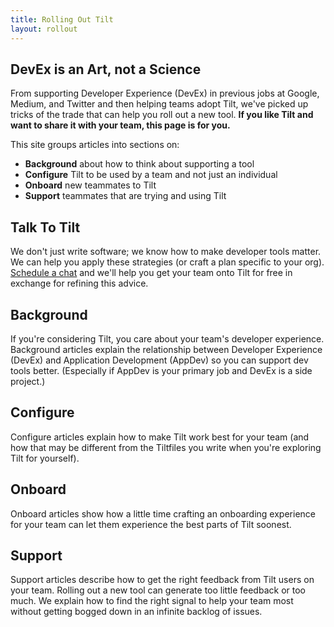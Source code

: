 ```yaml
---
title: Rolling Out Tilt
layout: rollout
---
```


## DevEx is an Art, not a Science


From supporting Developer Experience (DevEx) in previous jobs at Google, Medium, and Twitter and then helping teams adopt Tilt,
we've picked up tricks of the trade that can help you roll out a new tool.
**If you like Tilt and want to share it with your team, this page is for you.**

This site groups articles into sections on:
* **Background** about how to think about supporting a tool
* **Configure** Tilt to be used by a team and not just an individual
* **Onboard** new teammates to Tilt
* **Support** teammates that are trying and using Tilt

## Talk To Tilt
We don't just write software; we know how to make developer tools matter. We can help you apply these strategies (or craft a plan specific to your org). [Schedule a chat](https://calendly.com/dbentley/tilt-enterprise) and we'll help you get your team onto Tilt for free in exchange for refining this advice.

## Background

If you're considering Tilt, you care about your team's developer experience. Background articles explain the relationship between Developer Experience (DevEx) and Application Development (AppDev) so you can support dev tools better. (Especially if AppDev is your primary job and DevEx is a side project.)

## Configure

Configure articles explain how to make Tilt work best for your team (and how that may be different from the Tiltfiles you write when you're exploring Tilt for yourself).

## Onboard

Onboard articles show how a little time crafting an onboarding experience for your team can let them experience the best parts of Tilt soonest.


## Support

Support articles describe how to get the right feedback from Tilt users on your team. Rolling out a new tool can generate too little feedback or too much.
We explain how to find the right signal to help your team most without getting bogged down in an infinite backlog of issues.